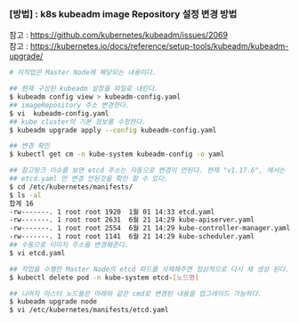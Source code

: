 ### [방법] : k8s kubeadm image Repository 설정 변경 방법
참고 : https://github.com/kubernetes/kubeadm/issues/2069 <br>
참고 : https://kubernetes.io/docs/reference/setup-tools/kubeadm/kubeadm-upgrade/<br>

``` bash
# 이작업은 Master Node에 해당되는 내용이다.

## 현재 구성된 kubeadm 설정을 파일로 내린다.
$ kubeadm config view > kubeadm-config.yaml
## imageRepository 주소 변경한다.
$ vi  kubeadm-config.yaml 
## kube cluster의 기본 정보를 수정한다.
$ kubeadm upgrade apply --config kubeadm-config.yaml

## 변경 확인
$ kubectl get cm -n kube-system kubeadm-config -o yaml

## 참고링크 이슈를 보면 etcd 주소는 자동으로 변경이 안된다. 현재 "v1.17.6", 에서는 동일한 이슈가 존재한다.
## etcd.yaml 만 변경 안된것을 확인 할 수 있다.
$ cd /etc/kubernetes/manifests/
$ ls -al 
합계 16
-rw-------. 1 root root 1920  1월 01 14:33 etcd.yaml
-rw-------. 1 root root 2631  6월 21 14:29 kube-apiserver.yaml
-rw-------. 1 root root 2554  6월 21 14:29 kube-controller-manager.yaml
-rw-------. 1 root root 1141  6월 21 14:29 kube-scheduler.yaml
## 수동으로 이미지 주소를 변경해준다.
$ vi etcd.yaml 

## 작업을 수행한 Master Node의 etcd 파드를 삭제해주면 정상적으로 다시 재 생성 된다.
$ kubectl delete pod -n kube-system etcd-[노드명]

## 나머지 마스터 노드들은 아래와 같은 cmd로 변경된 내용을 업그레이드 가능하다.
$ kubeadm upgrade node
$ vi /etc/kubernetes/manifests/etcd.yaml
```